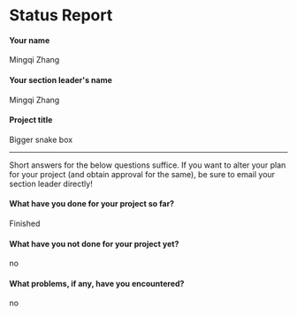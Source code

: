 # Status Report

#### Your name

Mingqi Zhang

#### Your section leader's name

Mingqi Zhang

#### Project title

Bigger snake box

***

Short answers for the below questions suffice. If you want to alter your plan for your project (and obtain approval for the same), be sure to email your section leader directly!

#### What have you done for your project so far?

Finished 

#### What have you not done for your project yet?

no

#### What problems, if any, have you encountered?

no


